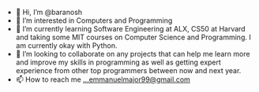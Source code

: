 - 👋 Hi, I’m @baranosh
- 👀 I’m interested in Computers and Programming
- 🌱 I’m currently learning Software Engineering at ALX, CS50 at Harvard and taking some MIT courses on Computer Science and Programming. I am currently okay with Python.
- 💞️ I’m looking to collaborate on any projects that can help me learn more and improve my skills in programming as well as getting expert experience from other top programmers between now and next year.
- 📫 How to reach me ...emmanuelmajor99@gmail.com

<!---
baranosh/baranosh is a ✨ special ✨ repository because its `README.md` (this file) appears on your GitHub profile.
You can click the Preview link to take a look at your changes.
--->
